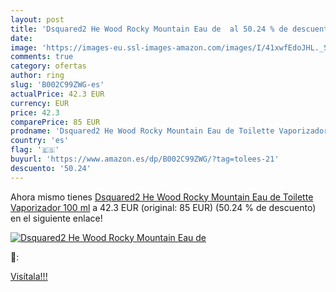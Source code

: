 ```yaml
---
layout: post
title: 'Dsquared2 He Wood Rocky Mountain Eau de  al 50.24 % de descuento'
date: 
image: 'https://images-eu.ssl-images-amazon.com/images/I/41xwfEdoJHL._SL200_.jpg'
comments: true
category: ofertas
author: ring
slug: 'B002C99ZWG-es'
actualPrice: 42.3 EUR
currency: EUR
price: 42.3
comparePrice: 85 EUR
prodname: 'Dsquared2 He Wood Rocky Mountain Eau de Toilette Vaporizador 100 ml'
country: 'es'
flag: '🇪🇸'
buyurl: 'https://www.amazon.es/dp/B002C99ZWG/?tag=tolees-21'
descuento: '50.24'
---
```


Ahora mismo tienes [Dsquared2 He Wood Rocky Mountain Eau de Toilette Vaporizador 100 ml](https://www.amazon.es/dp/B002C99ZWG/?tag=tolees-21) a 42.3 EUR (original: 85 EUR) (50.24 %  de descuento) en el siguiente enlace!

[![Dsquared2 He Wood Rocky Mountain Eau de ](https://images-eu.ssl-images-amazon.com/images/I/41xwfEdoJHL._SL200_.jpg)](https://www.amazon.es/dp/B002C99ZWG/?tag=tolees-21)

🔎:


[Visítala!!!](https://www.amazon.es/dp/B002C99ZWG/?tag=tolees-21)
